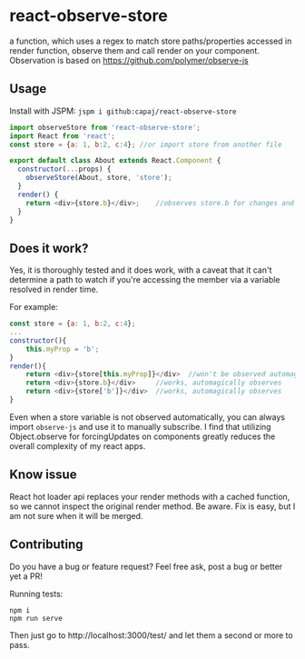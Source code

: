 # react-observe-store
a function, which uses a regex to match store paths/properties accessed in render function, observe them and call render on your component. Observation is based on https://github.com/polymer/observe-js

## Usage
Install with JSPM: `jspm i github:capaj/react-observe-store`

```javascript
import observeStore from 'react-observe-store';
import React from 'react';
const store = {a: 1, b:2, c:4};	//or import store from another file

export default class About extends React.Component {
  constructor(...props) {
    observeStore(About, store, 'store');
  }
  render() {
    return <div>{store.b}</div>;	//observes store.b for changes and automatically rerenders when it's value changes
  }
}

```
## Does it work?

Yes, it is thoroughly tested and it does work, with a caveat that it can't determine a path to watch if you're accessing the member via a variable resolved in render time.

For example:
```javascript
const store = {a: 1, b:2, c:4};
...
constructor(){
	this.myProp = 'b';
}
render(){
	return <div>{store[this.myProp]}</div>	//won't be observed automagically :-(
	return <div>{store.b}</div>		//works, automagically observes
	return <div>{store['b']}</div>	//works, automagically observes
}
```
Even when a store variable is not observed automatically, you can always import `observe-js` and use it to manually subscribe.
I find that utilizing Object.observe for forcingUpdates on components greatly reduces the overall complexity of my react apps.

## Know issue

React hot loader api replaces your render methods with a cached function, so we cannot inspect the original render method. Be aware. Fix is easy, but I am not sure when it will be merged.

## Contributing
Do you have a bug or feature request? Feel free ask, post a bug or better yet a PR!

Running tests:
```
npm i
npm run serve
```
Then just go to http://localhost:3000/test/ and let them a second or more to pass.
